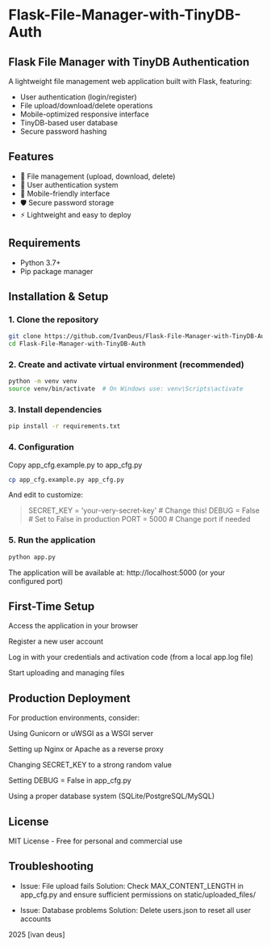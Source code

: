 # Flask-File-Manager-with-TinyDB-Auth
## Flask File Manager with TinyDB Authentication

A lightweight file management web application built with Flask, featuring:
- User authentication (login/register)
- File upload/download/delete operations
- Mobile-optimized responsive interface
- TinyDB-based user database
- Secure password hashing

## Features

- 📁 File management (upload, download, delete)
- 🔐 User authentication system
- 📱 Mobile-friendly interface
- 🛡️ Secure password storage
- ⚡ Lightweight and easy to deploy

## Requirements

- Python 3.7+
- Pip package manager

## Installation & Setup

### 1. Clone the repository
```bash
git clone https://github.com/IvanDeus/Flask-File-Manager-with-TinyDB-Auth.git
cd Flask-File-Manager-with-TinyDB-Auth
```
### 2. Create and activate virtual environment (recommended)
```bash
python -m venv venv
source venv/bin/activate  # On Windows use: venv\Scripts\activate
```
### 3. Install dependencies
```bash
pip install -r requirements.txt
```
### 4. Configuration
Copy app_cfg.example.py to app_cfg.py 

```bash
cp app_cfg.example.py app_cfg.py
```
And edit to customize:
> SECRET_KEY = 'your-very-secret-key'  # Change this!
> DEBUG = False  # Set to False in production
> PORT = 5000    # Change port if needed

### 5. Run the application
```bash
python app.py
```
The application will be available at:
http://localhost:5000 (or your configured port)

## First-Time Setup
Access the application in your browser

Register a new user account

Log in with your credentials and activation code (from a local app.log file)

Start uploading and managing files

## Production Deployment
For production environments, consider:

Using Gunicorn or uWSGI as a WSGI server

Setting up Nginx or Apache as a reverse proxy

Changing SECRET_KEY to a strong random value

Setting DEBUG = False in app_cfg.py

Using a proper database system (SQLite/PostgreSQL/MySQL)

## License
MIT License - Free for personal and commercial use

## Troubleshooting
- Issue: File upload fails
  Solution: Check MAX_CONTENT_LENGTH in app_cfg.py and ensure sufficient permissions on static/uploaded_files/

- Issue: Database problems
  Solution: Delete users.json to reset all user accounts

2025 [ivan deus]
